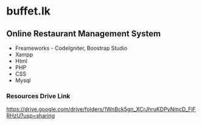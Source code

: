 # buffet.lk
## Online Restaurant Management System 

* Freameworks - CodeIgniter, Boostrap Studio
* Xampp
* Html
* PHP
* CSS
* Mysql

### Resources Drive Link
https://drive.google.com/drive/folders/1WnBck5gn_XCrJhruKDPyNmcD_FjFRHzU?usp=sharing
